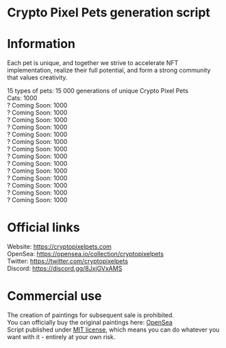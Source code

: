 # Crypto Pixel Pets generation script
# Information
Each pet is unique, and together we strive to accelerate NFT implementation, realize their full potential, and form a strong community that values creativity. </br>

15 types of pets: 15 000 generations of unique Crypto Pixel Pets</br>
Cats: 1000</br>
? Coming Soon: 1000 </br>
? Coming Soon: 1000 </br>
? Coming Soon: 1000 </br>
? Coming Soon: 1000 </br>
? Coming Soon: 1000 </br>
? Coming Soon: 1000 </br>
? Coming Soon: 1000 </br>
? Coming Soon: 1000 </br>
? Coming Soon: 1000 </br>
? Coming Soon: 1000 </br>
? Coming Soon: 1000 </br>
? Coming Soon: 1000 </br>
? Coming Soon: 1000 </br>
? Coming Soon: 1000 </br>

# Official links
Website: https://cryptopixelpets.com </br>
OpenSea: https://opensea.io/collection/cryptopixelpets </br>
Twitter: https://twitter.com/cryptopixelpets </br>
Discord: https://discord.gg/8JxjGVxAMS

# Commercial use
The creation of paintings for subsequent sale is prohibited.</br>
 You can officially buy the original paintings here: [OpenSea](https://opensea.io/collection/cryptopixelpets) </br>
Script published under [MIT license](https://github.com/Crypto-Pixel-Pets/generate-crypto-pixel-pets/blob/main/LICENSE), which means you can do whatever you want with it - entirely at your own risk.
